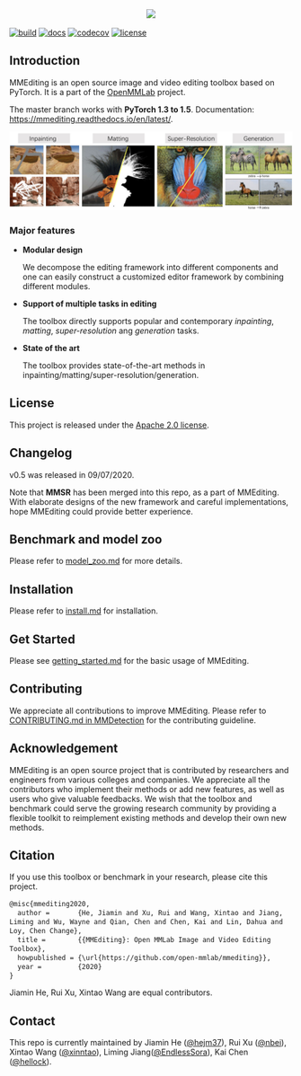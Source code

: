 <div align="center">
  <img src="resources/mmediting-logo.png" width="500px"/>
</div>

[![build](https://github.com/open-mmlab/mmediting/workflows/build/badge.svg)](https://github.com/open-mmlab/mmediting/actions)
[![docs](https://readthedocs.org/projects/mmediting/badge/?version=latest)](https://mmediting.readthedocs.io/en/latest/?badge=latest)
[![codecov](https://codecov.io/gh/open-mmlab/mmediting/branch/master/graph/badge.svg)](https://codecov.io/gh/open-mmlab/mmediting)
[![license](https://img.shields.io/github/license/open-mmlab/mmediting.svg)](https://github.com/open-mmlab/mmediting/blob/master/LICENSE)

## Introduction

MMEditing is an open source image and video editing toolbox based on PyTorch. It is a part of the [OpenMMLab](https://open-mmlab.github.io/) project.

The master branch works with **PyTorch 1.3 to 1.5**. Documentation: https://mmediting.readthedocs.io/en/latest/.

<div align="left">
  <img src="resources/mmediting-demo.jpg"/>
</div>

### Major features

- **Modular design**

  We decompose the editing framework into different components and one can easily construct a customized editor framework by combining different modules.

- **Support of multiple tasks in editing**

  The toolbox directly supports popular and contemporary *inpainting*, *matting*, *super-resolution* ang *generation* tasks.

- **State of the art**

  The toolbox provides state-of-the-art methods in inpainting/matting/super-resolution/generation.


## License

This project is released under the [Apache 2.0 license](LICENSE).

## Changelog

v0.5 was released in 09/07/2020.

Note that **MMSR** has been merged into this repo, as a part of MMEditing.
With elaborate designs of the new framework and careful implementations,
hope MMEditing could provide better experience.

## Benchmark and model zoo

Please refer to [model_zoo.md](docs/model_zoo.md) for more details.

## Installation

Please refer to [install.md](docs/install.md) for installation.


## Get Started

Please see [getting_started.md](docs/getting_started.md) for the basic usage of MMEditing.

## Contributing

We appreciate all contributions to improve MMEditing. Please refer to [CONTRIBUTING.md in MMDetection](https://github.com/open-mmlab/mmdetection/blob/master/.github/CONTRIBUTING.md) for the contributing guideline.

## Acknowledgement

MMEditing is an open source project that is contributed by researchers and engineers from various colleges and companies. We appreciate all the contributors who implement their methods or add new features, as well as users who give valuable feedbacks. We wish that the toolbox and benchmark could serve the growing research community by providing a flexible toolkit to reimplement existing methods and develop their own new methods.

## Citation

If you use this toolbox or benchmark in your research, please cite this project.

```
@misc{mmediting2020,
  author =       {He, Jiamin and Xu, Rui and Wang, Xintao and Jiang, Liming and Wu, Wayne and Qian, Chen and Chen, Kai and Lin, Dahua and Loy, Chen Change},
  title =        {{MMEditing}: Open MMLab Image and Video Editing Toolbox},
  howpublished = {\url{https://github.com/open-mmlab/mmediting}},
  year =         {2020}
}
```
Jiamin He, Rui Xu, Xintao Wang are equal contributors.

## Contact

This repo is currently maintained by Jiamin He ([@hejm37](https://github.com/hejm37)), Rui Xu ([@nbei](https://github.com/nbei)), Xintao Wang ([@xinntao](https://github.com/xinntao)), Liming Jiang([@EndlessSora](https://github.com/EndlessSora)), Kai Chen ([@hellock](https://github.com/hellock)).
